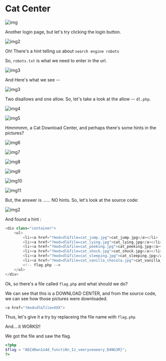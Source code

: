 # Cat Center

![img](Cat_Center.JPG)

Another login page, but let's try clicking the login button.

![img2](Cat_Center_-_Click_Login.JPG)

Oh! There's a hint telling us about `search engine robots`

So, `robots.txt` is what we need to enter in the url.

![img3](Cat_Center_-_robots.txt1.JPG)
	
And Here's what we see --

![img3](Cat_Center_-_robots.txt2.JPG)

Two disallows and one allow. So, let's take a look at the allow -- `dl.php`.

![img4](Cat_Center_-_dl.php1.JPG)

![img5](Cat_Center_-_dl.php2.JPG)

Hmmmmm, a Cat Download Center, and perhaps there's some hints in the pictures? 

![img6](cat_jump.jpg)

![img7](cat_lying.jpg)

![img8](cat_peeking.jpg)

![img9](cat_shock.jpg)

![img10](cat_sleeping.jpg)

![img11](cat_vanilla_chocola.jpg)

But, the answer is ...... NO hints. So, let's look at the source code:

![img2](Cat_Center_-_dl.php3.JPG)

And found a hint :

```php
<div class="container">
    <ul>
        <li><a href="?mod=dl&file=cat_jump.jpg">cat_jump.jpg</a></li>
        <li><a href="?mod=dl&file=cat_lying.jpg">cat_lying.jpg</a></li>
        <li><a href="?mod=dl&file=cat_peeking.jpg">cat_peeking.jpg</a></li>
        <li><a href="?mod=dl&file=cat_shock.jpg">cat_shock.jpg</a></li>
        <li><a href="?mod=dl&file=cat_sleeping.jpg">cat_sleeping.jpg</a></li>
        <li><a href="?mod=dl&file=cat_vanilla_chocola.jpg">cat_vanilla_chocola.jpg</a></li>
        <!-- flag.php -->
    </ul>
</div>
```
Ok, so there's a file called `flag.php` and what should we do?

We can see that this is a DOWNLOAD CENTER, and from the source code, we can see how those pictures were downloaded.

```php
<a href="?mod=dl&file=XXX">
```

Thus, let's give it a try by replaceing the file name with `flag.php`

And....it WORKS!!

We got the file and saw the flag.

```php
<?php
$flag = "AD{d0wn1o4d_functi0n_Iz_veeryveeeery_D4NG3R}";
?>
```

	

	
